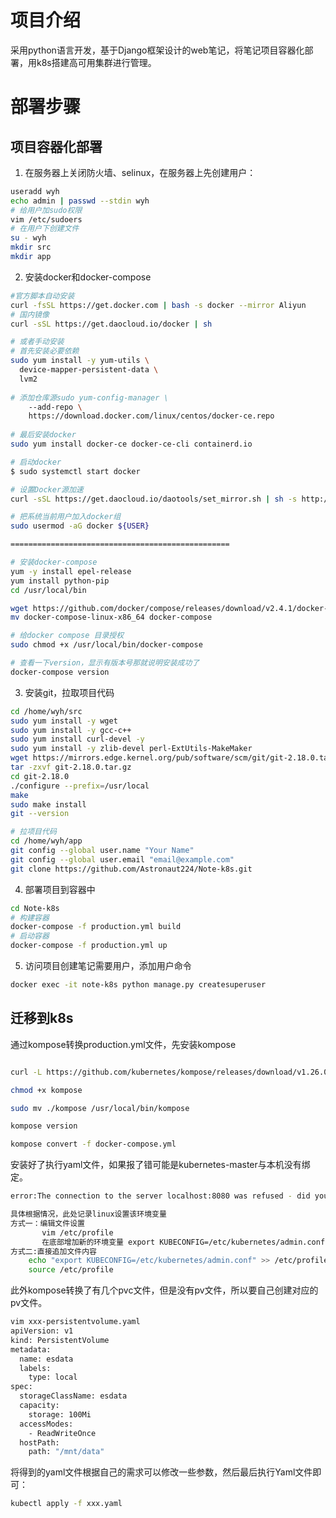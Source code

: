 # 项目介绍

采用python语言开发，基于Django框架设计的web笔记，将笔记项目容器化部署，用k8s搭建高可用集群进行管理。



# 部署步骤

## 项目容器化部署

1. 在服务器上关闭防火墙、selinux，在服务器上先创建用户：

```bash
useradd wyh
echo admin | passwd --stdin wyh
# 给用户加sudo权限
vim /etc/sudoers
# 在用户下创建文件
su - wyh
mkdir src
mkdir app
```



2. 安装docker和docker-compose

```bash
#官方脚本自动安装
curl -fsSL https://get.docker.com | bash -s docker --mirror Aliyun
# 国内镜像
curl -sSL https://get.daocloud.io/docker | sh

# 或者手动安装
# 首先安装必要依赖
sudo yum install -y yum-utils \
  device-mapper-persistent-data \
  lvm2
 
# 添加仓库源sudo yum-config-manager \
    --add-repo \
    https://download.docker.com/linux/centos/docker-ce.repo
 
# 最后安装docker
sudo yum install docker-ce docker-ce-cli containerd.io

# 启动docker
$ sudo systemctl start docker

# 设置Docker源加速
curl -sSL https://get.daocloud.io/daotools/set_mirror.sh | sh -s http://f1361db2.m.daocloud.io

# 把系统当前用户加入docker组
sudo usermod -aG docker ${USER}

=================================================

# 安装docker-compose
yum -y install epel-release
yum install python-pip
cd /usr/local/bin

wget https://github.com/docker/compose/releases/download/v2.4.1/docker-compose-linux-x86_64
mv docker-compose-linux-x86_64 docker-compose

# 给docker compose 目录授权
sudo chmod +x /usr/local/bin/docker-compose

# 查看一下version，显示有版本号那就说明安装成功了
docker-compose version
```



3. 安装git，拉取项目代码

```bash
cd /home/wyh/src
sudo yum install -y wget
sudo yum install -y gcc-c++
sudo yum install curl-devel -y
sudo yum install -y zlib-devel perl-ExtUtils-MakeMaker
wget https://mirrors.edge.kernel.org/pub/software/scm/git/git-2.18.0.tar.gz
tar -zxvf git-2.18.0.tar.gz
cd git-2.18.0
./configure --prefix=/usr/local
make
sudo make install
git --version

# 拉项目代码
cd /home/wyh/app
git config --global user.name "Your Name"
git config --global user.email "email@example.com"
git clone https://github.com/Astronaut224/Note-k8s.git
```



4. 部署项目到容器中

```bash
cd Note-k8s
# 构建容器
docker-compose -f production.yml build
# 启动容器
docker-compose -f production.yml up
```



5. 访问项目创建笔记需要用户，添加用户命令

```bash
docker exec -it note-k8s python manage.py createsuperuser
```



## 迁移到k8s

通过kompose转换production.yml文件，先安装kompose

```bash

curl -L https://github.com/kubernetes/kompose/releases/download/v1.26.0/kompose-linux-amd64 -o kompose

chmod +x kompose

sudo mv ./kompose /usr/local/bin/kompose

kompose version

kompose convert -f docker-compose.yml 

```

安装好了执行yaml文件，如果报了错可能是kubernetes-master与本机没有绑定。

```bash
error:The connection to the server localhost:8080 was refused - did you specify the right host or port

具体根据情况，此处记录linux设置该环境变量
方式一：编辑文件设置
	   vim /etc/profile
	   在底部增加新的环境变量 export KUBECONFIG=/etc/kubernetes/admin.conf
方式二:直接追加文件内容
	echo "export KUBECONFIG=/etc/kubernetes/admin.conf" >> /etc/profile
	source /etc/profile

```

此外kompose转换了有几个pvc文件，但是没有pv文件，所以要自己创建对应的pv文件。

```bash
vim xxx-persistentvolume.yaml
apiVersion: v1
kind: PersistentVolume
metadata:
  name: esdata
  labels:
    type: local
spec:
  storageClassName: esdata
  capacity:
    storage: 100Mi
  accessModes:
    - ReadWriteOnce
  hostPath:
    path: "/mnt/data"
```

将得到的yaml文件根据自己的需求可以修改一些参数，然后最后执行Yaml文件即可：
```bash
kubectl apply -f xxx.yaml
```